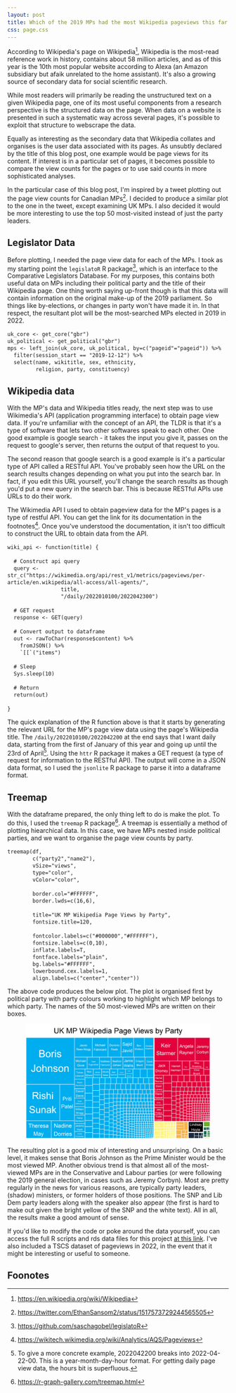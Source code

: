 ```yaml
---
layout: post
title: Which of the 2019 MPs had the most Wikipedia pageviews this far into 2022?
css: page.css
---
```


According to Wikipedia's page on Wikipedia[^1], Wikipedia is the most-read reference work in history, contains about 58 million articles, and as of this year is the 10th most popular website according to Alexa (an Amazon subsidiary but afaik unrelated to the home assistant). It's also a growing source of secondary data for social scientific research.

While most readers will primarily be reading the unstructured text on a given Wikipedia page, one of its most useful components from a research perspective is the structured data on the page. When data on a website is presented in such a systematic way across several pages, it's possible to exploit that structure to webscrape the data.

Equally as interesting as the secondary data that Wikipedia collates and organises is the user data associated with its pages. As unsubtly declared by the title of this blog post, one example would be page views for its content. If interest is in a particular set of pages, it becomes possible to compare the view counts for the pages or to use said counts in more sophisticated analyses.

In the particular case of this blog post, I'm inspired by a tweet plotting out the page view counts for Canadian MPs[^2]. I decided to produce a similar plot to the one in the tweet, except examining UK MPs. I also decided it would be more interesting to use the top 50 most-visited instead of just the party leaders. 

## Legislator Data

Before plotting, I needed the page view data for each of the MPs. I took as my starting point the `legislatoR` R package[^3], which is an interface to the Comparative Legislators Database. For my purposes, this contains both useful data on MPs including their political party and the title of their Wikipedia page. One thing worth saying up-front though is that this data will contain information on the original make-up of the 2019 parliament. So things like by-elections, or changes in party won't have made it in. In that respect, the resultant plot will be the most-searched MPs elected in 2019 in 2022.

```
uk_core <- get_core("gbr")
uk_political <- get_political("gbr")
mps <- left_join(uk_core, uk_political, by=c("pageid"="pageid")) %>%
  filter(session_start == "2019-12-12") %>%
  select(name, wikititle, sex, ethnicity,  
         religion, party, constituency)
```

## Wikipedia data

With the MP's data and Wikipedia titles ready, the next step was to use Wikimedia's API (application programming interface) to obtain page view data. If you're unfamiliar with the concept of an API, the TLDR is that it's a type of software that lets two other softwares speak to each other. One good example is google search - it takes the input you give it, passes on the request to google's server, then returns the output of that request to you.

The second reason that google search is a good example is it's a particular type of API called a RESTful API. You've probably seen how the URL on the search results changes depending on what you put into the search bar. In fact, if you edit this URL yourself, you'll change the search results as though you'd put a new query in the search bar. This is because RESTful APIs use URLs to do their work.

The Wikimedia API I used to obtain pageview data for the MP's pages is a type of restful API. You can get the link for its documentation in the footnotes[^4]. Once you've understood the documentation, it isn't too difficult to construct the URL to obtain data from the API.

```
wiki_api <- function(title) {

  # Construct api query
  query <- str_c("https://wikimedia.org/api/rest_v1/metrics/pageviews/per-article/en.wikipedia/all-access/all-agents/",
                 title,
                 "/daily/2022010100/2022042300")

  # GET request
  response <- GET(query)

  # Convert output to dataframe
  out <- rawToChar(response$content) %>%
    fromJSON() %>%
    `[[`("items")

  # Sleep
  Sys.sleep(10)

  # Return
  return(out)

}
```

The quick explanation of the R function above is that it starts by generating the relevant URL for the MP's page view data using the page's Wikipedia title. The `/daily/2022010100/2022042200` at the end says that I want daily data, starting from the first of January of this year and going up until the 23rd of April[^5]. Using the `httr` R package it makes a GET request (a type of request for information to the RESTful API). The output will come in a JSON data format, so I used the `jsonlite` R package to parse it into a dataframe format.

## Treemap

With the dataframe prepared, the only thing left to do is make the plot. To do this, I used the `treemap` R package[^6]. A treemap is essentially a method of plotting hiearchical data. In this case, we have MPs nested inside political parties, and we want to organise the page view counts by party.

```
treemap(df,
        c("party2","name2"),
        vSize="views",
        type="color",
        vColor="color",

        border.col="#FFFFFF",
        border.lwds=c(16,6),

        title="UK MP Wikipedia Page Views by Party",
        fontsize.title=120,

        fontcolor.labels=c("#000000","#FFFFFF"),
        fontsize.labels=c(0,10),
        inflate.labels=T,
        fontface.labels="plain",
        bg.labels="#FFFFFF",
        lowerbound.cex.labels=1,
        align.labels=c("center","center"))
```

The above code produces the below plot. The plot is organised first by political party with party colours working to highlight which MP belongs to which party. The names of the 50 most-viewed MPs are written on their boxes.

<figure>
  <img src="/assets/images/tree.jpeg" alt="Treeplot of MP pageviews" class="blog-image">
</figure>

The resulting plot is a good mix of interesting and unsurprising. On a basic level, it makes sense that Boris Johnson as the Prime Minister would be the most viewed MP. Another obvious trend is that almost all of the most-viewed MPs are in the Conservative and Labour parties (or were following the 2019 general election, in cases such as Jeremy Corbyn). Most are pretty regularly in the news for various reasons, are typically party leaders, (shadow) ministers, or former holders of those positions. The SNP and Lib Dem party leaders along with the speaker also appear (the first is hard to make out given the bright yellow of the SNP and the white text). All in all, the results make a good amount of sense.

If you'd like to modify the code or poke around the data yourself, you can access the full R scripts and rds data files for this project [at this link](https://github.com/philswatton/mp_pageviews_2022). I've also included a TSCS dataset of pageviews in 2022, in the event that it might be interesting or useful to someone.

## Foonotes

[^1]: <https://en.wikipedia.org/wiki/Wikipedia>
[^2]: <https://twitter.com/EthanSansom2/status/1517573729244565505>
[^3]: <https://github.com/saschagobel/legislatoR>
[^4]: <https://wikitech.wikimedia.org/wiki/Analytics/AQS/Pageviews>
[^5]: To give a more concrete example, 2022042200 breaks into 2022-04-22-00. This is a year-month-day-hour format. For getting daily page view data, the hours bit is superfluous.
[^6]: <https://r-graph-gallery.com/treemap.html>
